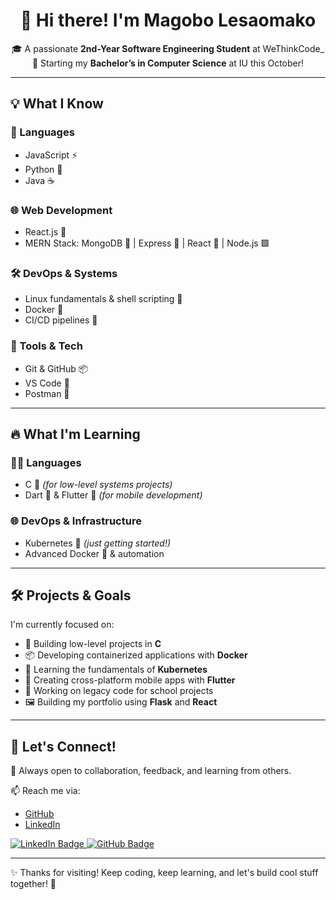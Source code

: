 <div align="center">

# 👋 Hi there! I'm Magobo Lesaomako

🎓 A passionate **2nd-Year Software Engineering Student** at WeThinkCode_  
🚀 Starting my **Bachelor’s in Computer Science** at IU this October!

</div>

---

## 💡 What I Know

### 🧱 Languages
- JavaScript ⚡
- Python 🐍
- Java ☕

### 🌐 Web Development
- React.js 💙
- MERN Stack: MongoDB 🌲 | Express 🚀 | React 💙 | Node.js 🟩

### 🛠️ DevOps & Systems
- Linux fundamentals & shell scripting 🐧
- Docker 🐳
- CI/CD pipelines 🔄

### 🧰 Tools & Tech
- Git & GitHub 📦
- VS Code 🎨
- Postman 🧪

---

## 🔥 What I'm Learning

### 🧑‍💻 Languages
- C 🧱 *(for low-level systems projects)*
- Dart 🎯 & Flutter 📱 *(for mobile development)*

### 🌐 DevOps & Infrastructure
- Kubernetes 🧭 *(just getting started!)*
- Advanced Docker 🐳 & automation

---

## 🛠️ Projects & Goals

I'm currently focused on:

- 🔧 Building low-level projects in **C**
- 📦 Developing containerized applications with **Docker**
- 🚀 Learning the fundamentals of **Kubernetes**
- 📲 Creating cross-platform mobile apps with **Flutter**
- 🧼 Working on legacy code for school projects
- 🖼️ Building my portfolio using **Flask** and **React**

---

## 🌱 Let's Connect!

💬 Always open to collaboration, feedback, and learning from others.

📫 Reach me via:
- [GitHub](https://github.com/MagoboLesaomako )
- [LinkedIn](https://www.linkedin.com/in/magobo-lesaomako/ )

<a href="https://www.linkedin.com/in/magobo-lesaomako/ ">
  <img src="https://img.shields.io/badge/LinkedIn-blue?style=flat&logo=linkedin" alt="LinkedIn Badge"/>
</a>
<a href=" https://github.com/MagoboLesaomako ">
  <img src="https://img.shields.io/badge/GitHub-black?style=flat&logo=github" alt="GitHub Badge"/>
</a>

---

✨ Thanks for visiting! Keep coding, keep learning, and let's build cool stuff together! 🚀
</div>


